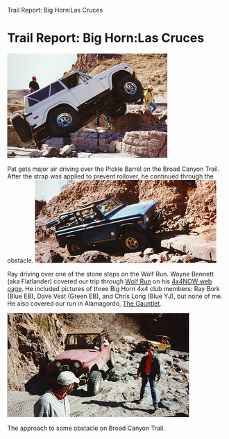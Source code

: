Trail Report: Big Horn:Las Cruces

# Trail Report: Big Horn:Las Cruces

![Pat\'s Bronco](/images/terry/trail/lc971.jpg)

Pat gets major air driving over the Pickle Barrel on the Broad Canyon Trail. After the strap was applied to prevent rollover, he continued through the obstacle. ![Ray\'s Bronco](/images/terry/trail/lc972.jpg)

Ray driving over one of the stone steps on the Wolf Run. Wayne Bennett (aka Flatlander) covered our trip through [Wolf Run](https://www.4X4NOW.com/nmlc7c.html) on his [4x4NOW web page](https://www.4X4NOW.com/). He included pictures of three Big Horn 4x4 club members: Ray Bork (Blue EB), Dave Vest (Green EB), and Chris Long (Blue YJ), but none of me. He also covered our run in Alamagordo, [The Gauntlet](https://www.4X4NOW.com/trnmg.html).

![Terry\'s CJ](/images/terry/trail/lc973.jpg)

The approach to some obstacle on Broad Canyon Trail.
